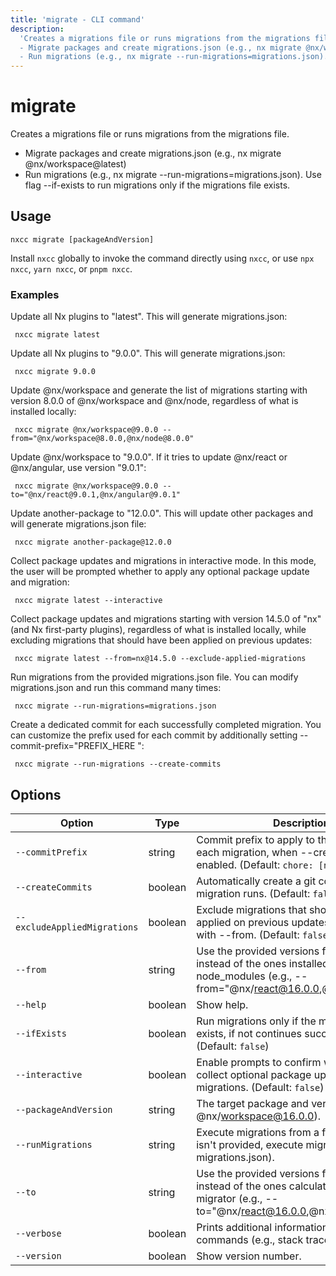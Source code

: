 ```yaml
---
title: 'migrate - CLI command'
description:
  'Creates a migrations file or runs migrations from the migrations file.
  - Migrate packages and create migrations.json (e.g., nx migrate @nx/workspace@latest)
  - Run migrations (e.g., nx migrate --run-migrations=migrations.json). Use flag --if-exists to run migrations only if the migrations file exists.'
---
```


# migrate

Creates a migrations file or runs migrations from the migrations file.

- Migrate packages and create migrations.json (e.g., nx migrate @nx/workspace@latest)
- Run migrations (e.g., nx migrate --run-migrations=migrations.json). Use flag --if-exists to run migrations only if the migrations file exists.

## Usage

```shell
nxcc migrate [packageAndVersion]
```

Install `nxcc` globally to invoke the command directly using `nxcc`, or use `npx nxcc`, `yarn nxcc`, or `pnpm nxcc`.

### Examples

Update all Nx plugins to "latest". This will generate migrations.json:

```shell
 nxcc migrate latest
```

Update all Nx plugins to "9.0.0". This will generate migrations.json:

```shell
 nxcc migrate 9.0.0
```

Update @nx/workspace and generate the list of migrations starting with version 8.0.0 of @nx/workspace and @nx/node, regardless of what is installed locally:

```shell
 nxcc migrate @nx/workspace@9.0.0 --from="@nx/workspace@8.0.0,@nx/node@8.0.0"
```

Update @nx/workspace to "9.0.0". If it tries to update @nx/react or @nx/angular, use version "9.0.1":

```shell
 nxcc migrate @nx/workspace@9.0.0 --to="@nx/react@9.0.1,@nx/angular@9.0.1"
```

Update another-package to "12.0.0". This will update other packages and will generate migrations.json file:

```shell
 nxcc migrate another-package@12.0.0
```

Collect package updates and migrations in interactive mode. In this mode, the user will be prompted whether to apply any optional package update and migration:

```shell
 nxcc migrate latest --interactive
```

Collect package updates and migrations starting with version 14.5.0 of "nx" (and Nx first-party plugins), regardless of what is installed locally, while excluding migrations that should have been applied on previous updates:

```shell
 nxcc migrate latest --from=nx@14.5.0 --exclude-applied-migrations
```

Run migrations from the provided migrations.json file. You can modify migrations.json and run this command many times:

```shell
 nxcc migrate --run-migrations=migrations.json
```

Create a dedicated commit for each successfully completed migration. You can customize the prefix used for each commit by additionally setting --commit-prefix="PREFIX_HERE ":

```shell
 nxcc migrate --run-migrations --create-commits
```

## Options

| Option                       | Type    | Description                                                                                                                           |
| ---------------------------- | ------- | ------------------------------------------------------------------------------------------------------------------------------------- |
| `--commitPrefix`             | string  | Commit prefix to apply to the commit for each migration, when --create-commits is enabled. (Default: `chore: [nx migration] `)        |
| `--createCommits`            | boolean | Automatically create a git commit after each migration runs. (Default: `false`)                                                       |
| `--excludeAppliedMigrations` | boolean | Exclude migrations that should have been applied on previous updates. To be used with --from. (Default: `false`)                      |
| `--from`                     | string  | Use the provided versions for packages instead of the ones installed in node_modules (e.g., --from="@nx/react@16.0.0,@nx/js@16.0.0"). |
| `--help`                     | boolean | Show help.                                                                                                                            |
| `--ifExists`                 | boolean | Run migrations only if the migrations file exists, if not continues successfully. (Default: `false`)                                  |
| `--interactive`              | boolean | Enable prompts to confirm whether to collect optional package updates and migrations. (Default: `false`)                              |
| `--packageAndVersion`        | string  | The target package and version (e.g, @nx/workspace@16.0.0).                                                                           |
| `--runMigrations`            | string  | Execute migrations from a file (when the file isn't provided, execute migrations from migrations.json).                               |
| `--to`                       | string  | Use the provided versions for packages instead of the ones calculated by the migrator (e.g., --to="@nx/react@16.0.0,@nx/js@16.0.0").  |
| `--verbose`                  | boolean | Prints additional information about the commands (e.g., stack traces).                                                                |
| `--version`                  | boolean | Show version number.                                                                                                                  |
